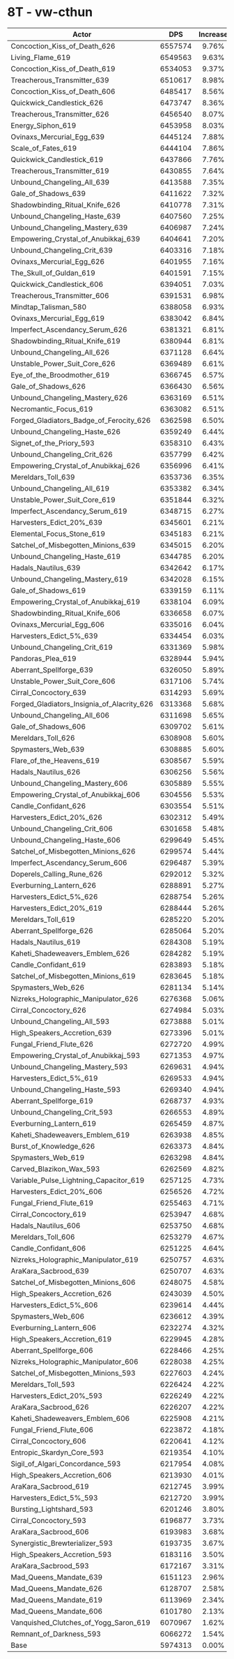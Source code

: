 # 8T - vw-cthun
| Actor | DPS | Increase |
|---|:---:|:---:|
|Concoction_Kiss_of_Death_626|6557574|9.76%|
|Living_Flame_619|6549563|9.63%|
|Concoction_Kiss_of_Death_619|6534053|9.37%|
|Treacherous_Transmitter_639|6510617|8.98%|
|Concoction_Kiss_of_Death_606|6485417|8.56%|
|Quickwick_Candlestick_626|6473747|8.36%|
|Treacherous_Transmitter_626|6456540|8.07%|
|Energy_Siphon_619|6453958|8.03%|
|Ovinaxs_Mercurial_Egg_639|6445124|7.88%|
|Scale_of_Fates_619|6444104|7.86%|
|Quickwick_Candlestick_619|6437866|7.76%|
|Treacherous_Transmitter_619|6430855|7.64%|
|Unbound_Changeling_All_639|6413588|7.35%|
|Gale_of_Shadows_639|6411622|7.32%|
|Shadowbinding_Ritual_Knife_626|6410778|7.31%|
|Unbound_Changeling_Haste_639|6407560|7.25%|
|Unbound_Changeling_Mastery_639|6406987|7.24%|
|Empowering_Crystal_of_Anubikkaj_639|6404641|7.20%|
|Unbound_Changeling_Crit_639|6403316|7.18%|
|Ovinaxs_Mercurial_Egg_626|6401955|7.16%|
|The_Skull_of_Guldan_619|6401591|7.15%|
|Quickwick_Candlestick_606|6394051|7.03%|
|Treacherous_Transmitter_606|6391531|6.98%|
|Mindtap_Talisman_580|6388058|6.93%|
|Ovinaxs_Mercurial_Egg_619|6383042|6.84%|
|Imperfect_Ascendancy_Serum_626|6381321|6.81%|
|Shadowbinding_Ritual_Knife_619|6380944|6.81%|
|Unbound_Changeling_All_626|6371128|6.64%|
|Unstable_Power_Suit_Core_626|6369489|6.61%|
|Eye_of_the_Broodmother_619|6366745|6.57%|
|Gale_of_Shadows_626|6366430|6.56%|
|Unbound_Changeling_Mastery_626|6363169|6.51%|
|Necromantic_Focus_619|6363082|6.51%|
|Forged_Gladiators_Badge_of_Ferocity_626|6362598|6.50%|
|Unbound_Changeling_Haste_626|6359249|6.44%|
|Signet_of_the_Priory_593|6358310|6.43%|
|Unbound_Changeling_Crit_626|6357799|6.42%|
|Empowering_Crystal_of_Anubikkaj_626|6356996|6.41%|
|Mereldars_Toll_639|6353736|6.35%|
|Unbound_Changeling_All_619|6353382|6.34%|
|Unstable_Power_Suit_Core_619|6351844|6.32%|
|Imperfect_Ascendancy_Serum_619|6348715|6.27%|
|Harvesters_Edict_20%_639|6345601|6.21%|
|Elemental_Focus_Stone_619|6345183|6.21%|
|Satchel_of_Misbegotten_Minions_639|6345015|6.20%|
|Unbound_Changeling_Haste_619|6344785|6.20%|
|Hadals_Nautilus_639|6342642|6.17%|
|Unbound_Changeling_Mastery_619|6342028|6.15%|
|Gale_of_Shadows_619|6339159|6.11%|
|Empowering_Crystal_of_Anubikkaj_619|6338104|6.09%|
|Shadowbinding_Ritual_Knife_606|6336658|6.07%|
|Ovinaxs_Mercurial_Egg_606|6335016|6.04%|
|Harvesters_Edict_5%_639|6334454|6.03%|
|Unbound_Changeling_Crit_619|6331369|5.98%|
|Pandoras_Plea_619|6328944|5.94%|
|Aberrant_Spellforge_639|6326050|5.89%|
|Unstable_Power_Suit_Core_606|6317106|5.74%|
|Cirral_Concoctory_639|6314293|5.69%|
|Forged_Gladiators_Insignia_of_Alacrity_626|6313368|5.68%|
|Unbound_Changeling_All_606|6311698|5.65%|
|Gale_of_Shadows_606|6309702|5.61%|
|Mereldars_Toll_626|6308908|5.60%|
|Spymasters_Web_639|6308885|5.60%|
|Flare_of_the_Heavens_619|6308567|5.59%|
|Hadals_Nautilus_626|6306256|5.56%|
|Unbound_Changeling_Mastery_606|6305889|5.55%|
|Empowering_Crystal_of_Anubikkaj_606|6304556|5.53%|
|Candle_Confidant_626|6303554|5.51%|
|Harvesters_Edict_20%_626|6302312|5.49%|
|Unbound_Changeling_Crit_606|6301658|5.48%|
|Unbound_Changeling_Haste_606|6299649|5.45%|
|Satchel_of_Misbegotten_Minions_626|6299574|5.44%|
|Imperfect_Ascendancy_Serum_606|6296487|5.39%|
|Doperels_Calling_Rune_626|6292012|5.32%|
|Everburning_Lantern_626|6288891|5.27%|
|Harvesters_Edict_5%_626|6288754|5.26%|
|Harvesters_Edict_20%_619|6288444|5.26%|
|Mereldars_Toll_619|6285220|5.20%|
|Aberrant_Spellforge_626|6285064|5.20%|
|Hadals_Nautilus_619|6284308|5.19%|
|Kaheti_Shadeweavers_Emblem_626|6284282|5.19%|
|Candle_Confidant_619|6283893|5.18%|
|Satchel_of_Misbegotten_Minions_619|6283645|5.18%|
|Spymasters_Web_626|6281134|5.14%|
|Nizreks_Holographic_Manipulator_626|6276368|5.06%|
|Cirral_Concoctory_626|6274984|5.03%|
|Unbound_Changeling_All_593|6273888|5.01%|
|High_Speakers_Accretion_639|6273396|5.01%|
|Fungal_Friend_Flute_626|6272720|4.99%|
|Empowering_Crystal_of_Anubikkaj_593|6271353|4.97%|
|Unbound_Changeling_Mastery_593|6269631|4.94%|
|Harvesters_Edict_5%_619|6269533|4.94%|
|Unbound_Changeling_Haste_593|6269340|4.94%|
|Aberrant_Spellforge_619|6268737|4.93%|
|Unbound_Changeling_Crit_593|6266553|4.89%|
|Everburning_Lantern_619|6265459|4.87%|
|Kaheti_Shadeweavers_Emblem_619|6263938|4.85%|
|Burst_of_Knowledge_626|6263373|4.84%|
|Spymasters_Web_619|6263298|4.84%|
|Carved_Blazikon_Wax_593|6262569|4.82%|
|Variable_Pulse_Lightning_Capacitor_619|6257125|4.73%|
|Harvesters_Edict_20%_606|6256526|4.72%|
|Fungal_Friend_Flute_619|6255463|4.71%|
|Cirral_Concoctory_619|6253947|4.68%|
|Hadals_Nautilus_606|6253750|4.68%|
|Mereldars_Toll_606|6253279|4.67%|
|Candle_Confidant_606|6251225|4.64%|
|Nizreks_Holographic_Manipulator_619|6250757|4.63%|
|AraKara_Sacbrood_639|6250707|4.63%|
|Satchel_of_Misbegotten_Minions_606|6248075|4.58%|
|High_Speakers_Accretion_626|6243039|4.50%|
|Harvesters_Edict_5%_606|6239614|4.44%|
|Spymasters_Web_606|6236612|4.39%|
|Everburning_Lantern_606|6232274|4.32%|
|High_Speakers_Accretion_619|6229945|4.28%|
|Aberrant_Spellforge_606|6228466|4.25%|
|Nizreks_Holographic_Manipulator_606|6228038|4.25%|
|Satchel_of_Misbegotten_Minions_593|6227603|4.24%|
|Mereldars_Toll_593|6226424|4.22%|
|Harvesters_Edict_20%_593|6226249|4.22%|
|AraKara_Sacbrood_626|6226207|4.22%|
|Kaheti_Shadeweavers_Emblem_606|6225908|4.21%|
|Fungal_Friend_Flute_606|6223872|4.18%|
|Cirral_Concoctory_606|6220641|4.12%|
|Entropic_Skardyn_Core_593|6219354|4.10%|
|Sigil_of_Algari_Concordance_593|6217954|4.08%|
|High_Speakers_Accretion_606|6213930|4.01%|
|AraKara_Sacbrood_619|6212745|3.99%|
|Harvesters_Edict_5%_593|6212720|3.99%|
|Bursting_Lightshard_593|6201246|3.80%|
|Cirral_Concoctory_593|6196877|3.73%|
|AraKara_Sacbrood_606|6193983|3.68%|
|Synergistic_Brewterializer_593|6193735|3.67%|
|High_Speakers_Accretion_593|6183116|3.50%|
|AraKara_Sacbrood_593|6172167|3.31%|
|Mad_Queens_Mandate_639|6151123|2.96%|
|Mad_Queens_Mandate_626|6128707|2.58%|
|Mad_Queens_Mandate_619|6113969|2.34%|
|Mad_Queens_Mandate_606|6101780|2.13%|
|Vanquished_Clutches_of_Yogg_Saron_619|6070967|1.62%|
|Remnant_of_Darkness_593|6066272|1.54%|
|Base|5974313|0.00%|
